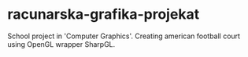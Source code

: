 # racunarska-grafika-projekat
School project in 'Computer Graphics'. Creating american football court using OpenGL wrapper SharpGL.